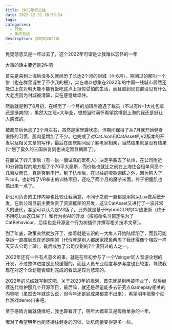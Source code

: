```yaml
---
title: 2022年终总结
date: 2022-12-31 16:58:24
tags:
categories: 
  - 其他
  - 年终总结
description: 坎坷的2022年
---
```


晃晃悠悠又是一年过去了，这个2022年可谓是让我难以忘怀的一年

大事的话主要还是2件吧

首先是来到上海后没多久就经历了长达2个月的封城（4-6月），期间过的那叫一个惨（也在群里诞生了不少我的梗），实在难以想象在2022年的中国一线城市居然还能过上在对明天能不能有饭吃这点上担惊受怕的生活，而且直到现在都没见有什么大老虎因为封城被清算，实在感觉蚌埠住。

然后就是到了8月初，在经历了一个月的加班后遭遇了裁员（不过有N+1大礼包拿还是挺爽的），果然大加班=大毕业，想想当时满怀希望跳槽到上海的我还是挺让人感慨的。



被裁员后休息了2个月左右，虽然是家里蹲状态，但期间保持了从7月就开始健身锻炼的习惯，肌肉量增加了不少。也完成了对CatJson和CatAsset的V2版本的开发以及相关文章的写作，最后在国庆期间回了躺老家相亲，当然结果就是没有结果(计划了蛮久的三国杀复刻也决定暂且搁置了)。



在面试了好几家后（有一说一面试真的累死人）决定平薪去了杭州，在公司附近10分钟路程的地方租了个70平大豪斯，而价格也就比之前在上海住合租单间高个几百块而已，真是爽到不行。到了杭州后，在以往的哑铃训练之外，因为购入了Pico4，也新增了VR拳击的训练项目，还吃了两个月的魔芋米面，终于把腹肌也搞出来一点了。



新公司负责的工作内容也比较让我满意，不同于之前一直都是用狗屎Lua做系统开发，在新公司目前主要负责了资源框架的开发，这让CatAsset又进行了一波非常大的迭代，甚至可以认为是V3版了。此外就是基于HybridCLR的C#热更新（终于不用吃Lua这口屎了）和行为树AI的开发（按照命名习惯定名为了CatBehaviour，后续也会开源这个行为树插件并撰写相关技术文章）。



到了年底，政策突然就放开了，接着就是认识的一大堆人开始陆续阳了，而我可能幸运一直撑到现在还是阴的（代价就是别人都居家摸鱼两周了我还得像个嗨奴一样天天去公司上班），最后成为了公司仅剩的7个没阳过的人之一。



2022年还有一件有点意义的事，就是在年初参与了一个Vsinger同人音游企划的开发，不过整体进度是比较缓慢的，而且人员专业程度与参与度也比较差，导致我现在对这个企划能否顺利完成的看法是较为悲观的。



2022年的总结就写到这吧，关于2023年的规划，首先就是别再被毕业了，然后继续迭代维护那几个开源项目，最后嘛，就还是尽量能多去研究点Gameplay相关的内容吧（虽然去年就这么说，但今年还是屁成果都拿不出来），希望明年能整个动作游戏demo出来吧。

至于感情方面就随缘吧，我也算看开了，明年大概率又是母胎单身的一年。

哦对了希望明年也能坚持住健身的习惯，让肌肉量变得更多一些。



